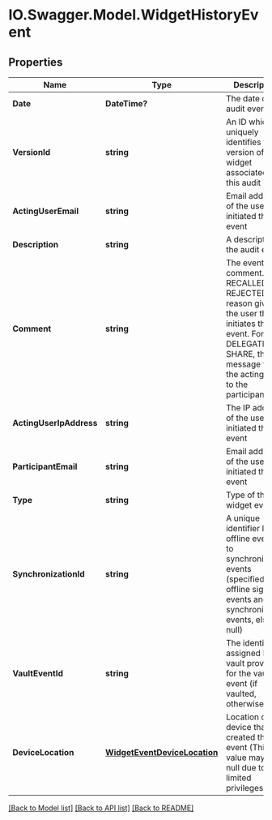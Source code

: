 # IO.Swagger.Model.WidgetHistoryEvent
## Properties

Name | Type | Description | Notes
------------ | ------------- | ------------- | -------------
**Date** | **DateTime?** | The date of the audit event | [optional] 
**VersionId** | **string** | An ID which uniquely identifies the version of the widget associated with this audit event | [optional] 
**ActingUserEmail** | **string** | Email address of the user that initiated the event | [optional] 
**Description** | **string** | A description of the audit event | [optional] 
**Comment** | **string** | The event comment. For RECALLED or REJECTED, the reason given by the user that initiates the event. For DELEGATE or SHARE, the message from the acting user to the participant | [optional] 
**ActingUserIpAddress** | **string** | The IP address of the user that initiated the event | [optional] 
**ParticipantEmail** | **string** | Email address of the user that initiated the event | [optional] 
**Type** | **string** | Type of the widget event | [optional] 
**SynchronizationId** | **string** | A unique identifier linking offline events to synchronization events (specified for offline signing events and synchronization events, else null) | [optional] 
**VaultEventId** | **string** | The identifier assigned by the vault provider for the vault event (if vaulted, otherwise null) | [optional] 
**DeviceLocation** | [**WidgetEventDeviceLocation**](WidgetEventDeviceLocation.md) | Location of the device that created the event (This value may be null due to limited privileges) | [optional] 

[[Back to Model list]](../README.md#documentation-for-models) [[Back to API list]](../README.md#documentation-for-api-endpoints) [[Back to README]](../README.md)

